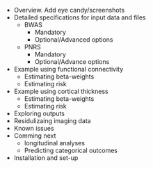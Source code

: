 - Overview. Add eye candy/screenshots
- Detailed specifications for input data and files
    - BWAS
        - Mandatory
        - Optional/Advanced options
    - PNRS
        - Mandatory
        - Optional/Advance options
- Example using functional connectivity
    - Estimating beta-weights
    - Estimating risk
- Example using cortical thickness
    - Estimating beta-weights
    - Estimating risk
- Exploring outputs
- Residulizaing imaging data
- Known issues
- Comming next
    - longitudinal analyses
    - Predicting categorical outcomes
- Installation and set-up